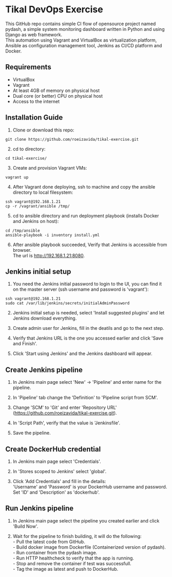 # Tikal DevOps Exercise
This GitHub repo contains simple CI flow of opensource project named pydash, a simple system monitoring dashboard written in Python and using Django as web framework.
<br/>This automation using Vagrant and VirtualBox as virtualization platform, Ansible as configuration management tool, Jenkins as CI/CD platform and Docker.

## Requirements
- VirtualBox
- Vagrant
- At least 4GB of memory on physical host
- Dual core (or better) CPU on physical host
- Access to the internet

## Installation Guide
1. Clone or download this repo:
```
git clone https://github.com/roeizavida/tikal-exercise.git
```

2. cd to directory:
```
cd tikal-exercise/
```

3. Create and provision Vagrant VMs:
```
vagrant up
```

4. After Vagrant done deploying, ssh to machine and copy the ansible directory to local filesystem:
```
ssh vagrant@192.168.1.21
cp -r /vagrant/ansible /tmp/
```

5. cd to ansible directory and run deployment playbook (installs Docker and Jenkins on host):
```
cd /tmp/ansible
ansible-playbook -i inventory install.yml
```

6. After ansible playbook succeeded, Verify that Jenkins is accessible from browser.
   <br/> The url is http://192.168.1.21:8080.

## Jenkins initial setup
1. You need the Jenkins initial password to login to the UI, you can find it on the master server (ssh username and password is 'vagrant'):
```
ssh vagrant@192.168.1.21
sudo cat /var/lib/jenkins/secrets/initialAdminPassword
```

2. Jenkins initial setup is needed, select 'Install suggested plugins' and let Jenkins download everything.

3. Create admin user for Jenkins, fill in the deatils and go to the next step.

4. Verify that Jenkins URL is the one you accessed earlier and click 'Save and Finish'.

5. Click 'Start using Jenkins' and the Jenkins dashboard will appear.

## Create Jenkins pipeline
1. In Jenkins main page select 'New' -> 'Pipeline' and enter name for the pipeline.

2. In 'Pipeline' tab change the 'Definition' to 'Pipeline script from SCM'.

3. Change 'SCM' to 'Git' and enter 'Repository URL' (https://github.com/roeizavida/tikal-exercise.git).

4. In 'Script Path', verify that the value is 'Jenkinsfile'.

5. Save the pipeline.

## Create DockerHub credential
1. In Jenkins main page select 'Credentials'.

2. In 'Stores scoped to Jenkins' select 'global'.

3. Click 'Add Credentials' and fill in the details:
<br/>'Username' and 'Password' is your DockerHub username and password.
<br/>Set 'ID' and 'Description' as 'dockerhub'.

## Run Jenkins pipeline
1. In Jenkins main page select the pipeline you created earlier and click 'Build Now'.

2. Wait for the pipeline to finish building, it will do the following:
<br/>- Pull the latest code from GitHub.
<br/>- Build docker image from Dockerfile (Containerized version of pydash).
<br/>- Run container from the pydash image.
<br/>- Run HTTP healthcheck to verify that the app is running.
<br/>- Stop and remove the container if test was successfull.
<br/>- Tag the image as latest and push to DockerHub.
